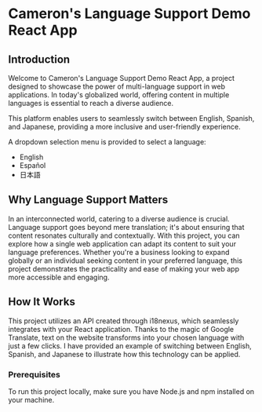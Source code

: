 # Cameron's Language Support Demo React App

## Introduction

Welcome to Cameron's Language Support Demo React App, a project designed to showcase the power of multi-language support in web applications. In today's globalized world, offering content in multiple languages is essential to reach a diverse audience.

This platform enables users to seamlessly switch between English, Spanish, and Japanese, providing a more inclusive and user-friendly experience.

A dropdown selection menu is provided to select a language: 
- English
- Español
- 日本語

## Why Language Support Matters

In an interconnected world, catering to a diverse audience is crucial. Language support goes beyond mere translation; it's about ensuring that content resonates culturally and contextually. With this project, you can explore how a single web application can adapt its content to suit your language preferences. Whether you're a business looking to expand globally or an individual seeking content in your preferred language, this project demonstrates the practicality and ease of making your web app more accessible and engaging.

## How It Works

This project utilizes an API created through i18nexus, which seamlessly integrates with your React application. Thanks to the magic of Google Translate, text on the website transforms into your chosen language with just a few clicks. I have provided an example of switching between English, Spanish, and Japanese to illustrate how this technology can be applied.

### Prerequisites

To run this project locally, make sure you have Node.js and npm installed on your machine.
